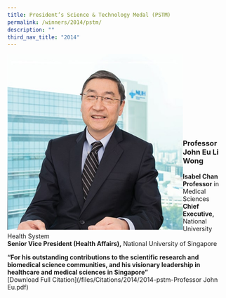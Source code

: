 ```yaml
---
title: President’s Science & Technology Medal (PSTM)
permalink: /winners/2014/pstm/
description: ""
third_nav_title: "2014"
---
```

<img src="/images/Winners/2014/pstm-prof-john-eu.jpg" alt="Professor John Eu Li Wong" style="width:400px" align="left"/><br/><br/><br/><br/><br/><br/><br/><br/><br/><br/>
### **Professor John Eu Li Wong**
<b>Isabel Chan Professor</b> in Medical Sciences<br>
<b>Chief Executive,</b> National University Health System<br>
<b>Senior Vice President (Health Affairs),</b> National University of Singapore

<b>“For his outstanding contributions to the scientific research and biomedical science communities, and his visionary leadership in healthcare and medical sciences in Singapore”</b><br>[Download Full Citation](/files/Citations/2014/2014-pstm-Professor John Eu.pdf)
<br>